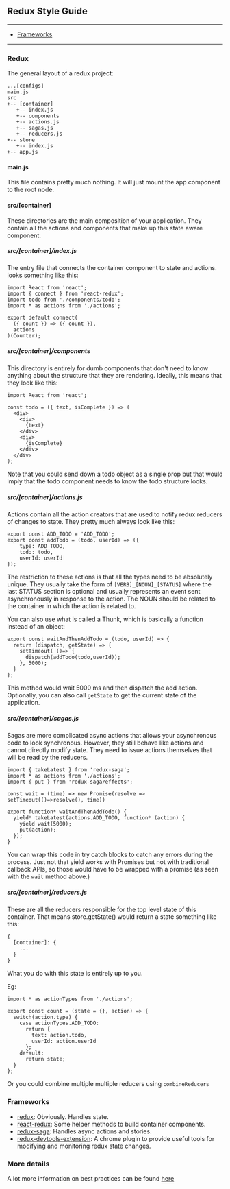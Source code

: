 ## Redux Style Guide

----

* [Frameworks](#framworks)


----

### Redux

The general layout of a redux project:

```
...[configs]
main.js
src
+-- [container]
   +-- index.js
   +-- components
   +-- actions.js
   +-- sagas.js
   +-- reducers.js
+-- store
   +-- index.js
+-- app.js
```

#### main.js

This file contains pretty much nothing. It will just mount the app component to
the root node.

#### src/[container]

These directories are the main composition of your application. They contain all
the actions and components that make up this state aware component.

##### src/[container]/index.js

The entry file that connects the container component to state and actions. looks
something like this:

```
import React from 'react';
import { connect } from 'react-redux';
import todo from './components/todo';
import * as actions from './actions';

export default connect(
  ({ count }) => ({ count }),
  actions
)(Counter);
```

##### src/[container]/components

This directory is entirely for dumb components that don't need to know anything
about the structure that they are rendering. Ideally, this means that they look
like this:

```
import React from 'react';

const todo = ({ text, isComplete }) => (
  <div>
    <div>
      {text}
    </div>
    <div>
      {isComplete}
    </div>
  </div>
);
```

Note that you could send down a todo object as a single prop but that would imply
that the todo component needs to know the todo structure looks.

##### src/[container]/actions.js

Actions contain all the action creators that are used to notify redux reducers of changes to state. They pretty much always look like this:

```
export const ADD_TODO = 'ADD_TODO';
export const addTodo = (todo, userId) => ({
    type: ADD_TODO,
    todo: todo,
    userId: userId
});
```

The restriction to these actions is that all the types need to be absolutely unique. They usually
take the form of ```[VERB]_[NOUN]_[STATUS]``` where the last STATUS section is optional and
usually represents an event sent asynchronously in response to the action. The NOUN
should be related to the container in which the action is related to.

You can also use what is called a Thunk, which is basically a function instead of
an object:

```
export const waitAndThenAddTodo = (todo, userId) => {
  return (dispatch, getState) => {
    setTimeout( ()=> {
      dispatch(addTodo(todo,userId));
    }, 5000);
  }
};
```

This method would wait 5000 ms and then dispatch the add action. Optionally, you
can also call `getState` to get the current state of the application.


##### src/[container]/sagas.js

Sagas are more complicated async actions that allows your asynchronous code to
look synchronous. However, they still behave like actions and cannot directly modify
state. They need to issue actions themselves that will be read by the reducers.

```
import { takeLatest } from 'redux-saga';
import * as actions from './actions';
import { put } from 'redux-saga/effects';

const wait = (time) => new Promise(resolve => setTimeout(()=>resolve(), time))

export function* waitAndThenAddTodo() {
  yield* takeLatest(actions.ADD_TODO, function* (action) {
    yield wait(5000);
    put(action);
  });
}
```

You can wrap this code in try catch blocks to catch any errors during the process.
Just not that yield works with Promises but not with traditional callback
APIs, so those would have to be wrapped with a promise (as seen with the ```wait```
method above.)

##### src/[container]/reducers.js

These are all the reducers responsible for the top level state of this container.
That means store.getState() would return a state something like this:
```
{
  [container]: {
    ...
  }
}
```

What you do with this state is entirely up to you.

Eg:
```
import * as actionTypes from './actions';

export const count = (state = {}, action) => {
  switch(action.type) {
    case actionTypes.ADD_TODO:
      return {
        text: action.todo,
        userId: action.userId
      };
    default:
      return state;
  }
};
```

Or you could combine multiple multiple reducers using ```combineReducers```



### Frameworks

* [redux](https://github.com/reactjs/redux): Obviously. Handles state.
* [react-redux](https://github.com/reactjs/react-redux): Some helper methods to build container components.
* [redux-saga](https://github.com/yelouafi/redux-saga): Handles async actions and stories.
* [redux-devtools-extension](https://chrome.google.com/webstore/detail/redux-devtools/lmhkpmbekcpmknklioeibfkpmmfibljd?hl=en): A chrome plugin to provide useful tools for modifying and monitoring redux state changes.



### More details

A lot more information on best practices can be found [here](https://medium.com/lexical-labs-engineering/redux-best-practices-64d59775802e#.gkaj1dltp)
